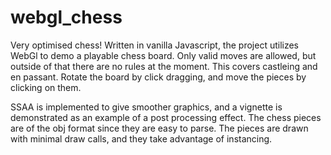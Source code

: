 # webgl_chess
Very optimised chess! Written in vanilla Javascript, the project utilizes WebGl to demo a playable chess board. Only valid moves are allowed, but outside of that there are no rules at the moment. This covers castleing and en passant. Rotate the board by click dragging, and move the pieces by clicking on them.

SSAA is implemented to give smoother graphics, and a vignette is demonstrated as an example of a post processing effect. The chess pieces are of the obj format since they are easy to parse. The pieces are drawn with minimal draw calls, and they take advantage of instancing.

